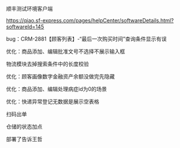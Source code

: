顺丰测试环境客户端

https://qiao.sf-express.com/pages/helpCenter/softwareDetails.html?softwareId=145





bug：CRM-2881【顾客列表】-“最后一次购买时间”查询条件显示有误

优化：商品添加、编辑批准文号不选择不展示输入框

物流模块去掉搜索条件中的长度校验

优化：顾客画像数字金融资产余额没做完先隐藏

优化：商品添加、编辑处理病症id为0的场景



优化：快递异常登记无数据是展示空表格









扫码出单

仓储的状态加点

部署了告诉王哲



